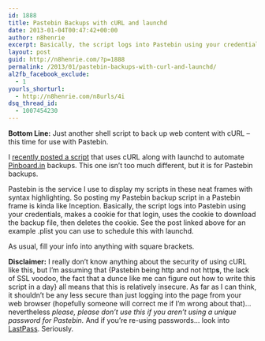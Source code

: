 ```yaml
---
id: 1888
title: Pastebin Backups with cURL and launchd
date: 2013-01-04T00:47:42+00:00
author: n8henrie
excerpt: Basically, the script logs into Pastebin using your credentials, makes a cookie for that login, uses the cookie to download the backup file, then deletes the cookie. See the post linked above for an example .plist you can use to schedule this with launchd.
layout: post
guid: http://n8henrie.com/?p=1888
permalink: /2013/01/pastebin-backups-with-curl-and-launchd/
al2fb_facebook_exclude:
  - 1
yourls_shorturl:
  - http://n8henrie.com/n8urls/4i
dsq_thread_id:
  - 1007454230
---
```

**Bottom Line:** Just another shell script to back up web content with cURL &#8211; this time for use with Pastebin.
  
<!--more-->

I [recently posted a script](http://n8henrie.com/2012/12/pinboard-backups-with-curl-and-launchd/) that uses cURL along with launchd to automate <a target="_blank" href="http://pinboard.in">Pinboard.in</a> backups. This one isn&#8217;t too much different, but it is for Pastebin backups.

Pastebin is the service I use to display my scripts in these neat frames with syntax highlighting. So posting my Pastebin backup script in a Pastebin frame is kinda like Inception. Basically, the script logs into Pastebin using your credentials, makes a cookie for that login, uses the cookie to download the backup file, then deletes the cookie. See the post linked above for an example .plist you can use to schedule this with launchd.

As usual, fill your info into anything with square brackets.



**Disclaimer:** I really don&#8217;t know anything about the security of using cURL like this, but I&#8217;m assuming that {Pastebin being http and not http**s**, the lack of SSL voodoo, the fact that a dunce like me can figure out how to write this script in a day} all means that this is relatively insecure. As far as I can think, it shouldn&#8217;t be any less secure than just logging into the page from your web browser (hopefully someone will correct me if I&#8217;m wrong about that)… nevertheless _please, please don&#8217;t use this if you aren&#8217;t using a unique password for Pastebin._ And if you&#8217;re re-using passwords… look into <a target="_blank" href="https://lastpass.com">LastPass</a>. Seriously.